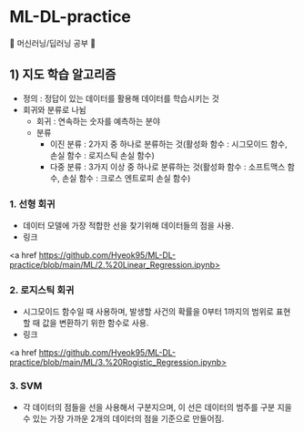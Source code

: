 # ML-DL-practice
🚩 머신러닝/딥러닝 공부 🚩

## 1) 지도 학습 알고리즘
* 정의 : 정답이 있는 데이터를 활용해 데이터를 학습시키는 것
* 회귀와 분류로 나뉨
   * 회귀 : 연속하는 숫자를 예측하는 분야
   * 분류
      * 이진 분류 : 2가지 중 하나로 분류하는 것(활성화 함수 : 시그모이드 함수, 손실 함수 : 로지스틱 손실 함수)
      * 다중 분류 : 3가지 이상 중 하나로 분류하는 것(활성화 함수 : 소프트맥스 함수, 손실 함수 : 크로스 엔트로피 손실 함수)

### 1. 선형 회귀
* 데이터 모델에 가장 적합한 선을 찾기위해 데이터들의 점을 사용.
* 링크

<a href https://github.com/Hyeok95/ML-DL-practice/blob/main/ML/2.%20Linear_Regression.ipynb></a>

### 2. 로지스틱 회귀
* 시그모이드 함수일 때 사용하며, 발생할 사건의 확률을 0부터 1까지의 범위로 표현할 때 값을 변환하기 위한 함수로 사용.
* 링크

<a href https://github.com/Hyeok95/ML-DL-practice/blob/main/ML/3.%20Rogistic_Regression.ipynb></a>


### 3. SVM
* 각 데이터의 점들을 선을 사용해서 구분지으며, 이 선은 데이터의 범주를 구분 지을 수 있는 가장 가까운 2개의 데이터의 점을 기준으로 만들어짐.
